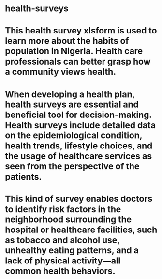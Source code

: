 # health-surveys

# This health survey xlsform is used to learn more about the habits of population in Nigeria. Health care professionals can better grasp how a community views health.

# When developing a health plan, health surveys are essential and beneficial tool for decision-making. Health surveys include detailed data on the epidemiological condition, health trends, lifestyle choices, and the usage of healthcare services as seen from the perspective of the patients.

# This kind of survey enables doctors to identify risk factors in the neighborhood surrounding the hospital or healthcare facilities, such as tobacco and alcohol use, unhealthy eating patterns, and a lack of physical activity—all common health behaviors.
